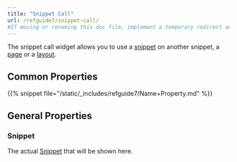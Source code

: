```yaml
---
title: "Snippet Call"
url: /refguide7/snippet-call/
#If moving or renaming this doc file, implement a temporary redirect and let the respective team know they should update the URL in the product. See Mapping to Products for more details.
---
```



The snippet call widget allows you to use a [snippet](/refguide7/snippet/) on another snippet, a [page](/refguide7/page/) or a [layout](/refguide7/layout/).

## Common Properties

{{% snippet file="/static/_includes/refguide7/Name+Property.md" %}}

## General Properties

### Snippet

The actual [Snippet](/refguide7/snippet/) that will be shown here.
